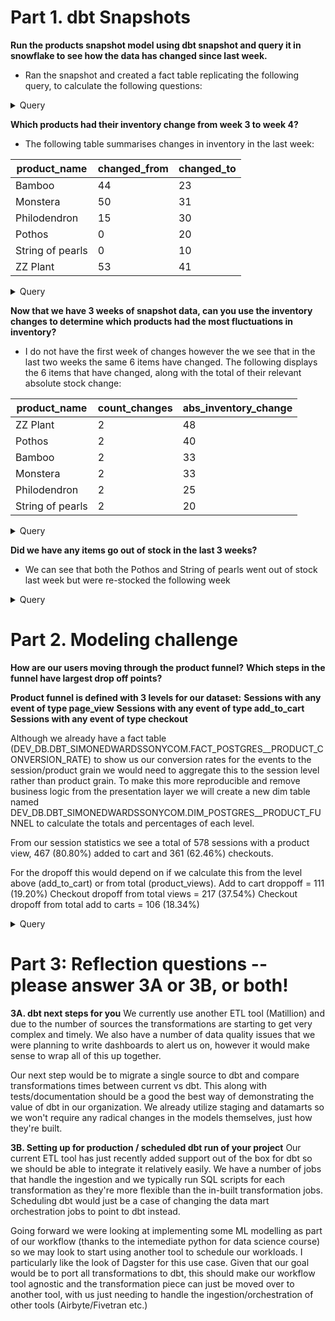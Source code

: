 # Part 1. dbt Snapshots

**Run the products snapshot model using dbt snapshot and query it in snowflake to see how the data has changed since last week.**
+ Ran the snapshot and created a fact table replicating the following query, to calculate the following questions:

<details>
<summary>Query</summary>

		SELECT
		  SS1.dbt_valid_to AS change_date,
		  SS1.product_id AS product_id,
		  SS1.name AS product_name,
		  SS1.inventory AS changed_from,
		  SS2.inventory AS changed_to
		FROM DEV_DB.DBT_SIMONEDWARDSSONYCOM.PRODUCTS_SNAPSHOT SS1
		JOIN DEV_DB.DBT_SIMONEDWARDSSONYCOM.PRODUCTS_SNAPSHOT SS2 ON SS1.product_id = SS2.product_id AND SS1.dbt_valid_to = SS2.dbt_valid_from
		
</details>

**Which products had their inventory change from week 3 to week 4?**
+ The following table summarises changes in inventory in the last week:

| product_name | changed_from | changed_to | 
| ------------ | ------------ | ---------- |
| Bamboo | 44 | 23 |
| Monstera | 50 | 31 |
| Philodendron | 15 | 30 |
| Pothos | 0 | 20 |
| String of pearls | 0 | 10 |
| ZZ Plant| 53| 41 |

<details>
<summary>Query</summary>

		SELECT product_name, changed_from, changed_to
		FROM DBT_SIMONEDWARDSSONYCOM.fact_postgres__product_inventory_changelog
		WHERE change_date > DATEADD(day, -DATE_PART(dow, CURRENT_DATE()), CURRENT_DATE())
		ORDER BY product_name
		
</details>

**Now that we have 3 weeks of snapshot data, can you use the inventory changes to determine which products had the most fluctuations in inventory?**
+ I do not have the first week of changes however the we see that in the last two weeks the same 6 items have changed. The following displays the 6 items that have changed, along with the total of their relevant absolute stock change:

| product_name | count_changes | abs_inventory_change | 
| ------------ | ------------- | -------------------- |
| ZZ Plant | 2 | 48 |
| Pothos | 2 | 40 |
| Bamboo | 2 | 33 |
| Monstera | 2 | 33 |
| Philodendron | 2 | 25 |
| String of pearls| 2 | 20 |

<details>
<summary>Query</summary>

		SELECT
		product_name,
		COUNT(*) AS count_changes,
		SUM(ABS(changed_from - changed_to)) AS sum_inventory_change
		FROM DBT_SIMONEDWARDSSONYCOM.fact_postgres__product_inventory_changelog
		GROUP BY 1
		ORDER BY 3 DESC
		
</details>

**Did we have any items go out of stock in the last 3 weeks?**
+ We can see that both the Pothos and String of pearls went out of stock last week but were re-stocked the following week

<details>
<summary>Query</summary>

		SELECT product_name 
		FROM DBT_SIMONEDWARDSSONYCOM.fact_postgres__product_inventory_changelog
		WHERE changed_to = 0
		
</details>

# Part 2. Modeling challenge
**How are our users moving through the product funnel?**
**Which steps in the funnel have largest drop off points?**

**Product funnel is defined with 3 levels for our dataset:**
**Sessions with any event of type page_view**
**Sessions with any event of type add_to_cart**
**Sessions with any event of type checkout**

Although we already have a fact table (DEV_DB.DBT_SIMONEDWARDSSONYCOM.FACT_POSTGRES__PRODUCT_CONVERSION_RATE) to show us our conversion rates for the events to the session/product grain we would need to aggregate this to the session level rather than product grain. To make this more reproducible and remove business logic from the presentation layer we will create a new dim table named DEV_DB.DBT_SIMONEDWARDSSONYCOM.DIM_POSTGRES__PRODUCT_FUNNEL to calculate the totals and percentages of each level.

From our session statistics we see a total of 578 sessions with a product view, 467 (80.80%) added to cart and 361 (62.46%) checkouts.

For the dropoff this would depend on if we calculate this from the level above (add_to_cart) or from total (product_views).
Add to cart droppoff = 111 (19.20%)
Checkout dropoff from total views = 217 (37.54%)
Checkout dropoff from total add to carts = 106 (18.34%)

<details>
<summary>Query</summary>

		SELECT * 
		FROM DEV_DB.DBT_SIMONEDWARDSSONYCOM.DIM_POSTGRES__PRODUCT_FUNNEL

		/*
		WITH session_agg AS
		(
		SELECT
			SESSION_ID,
			SUM(CASE WHEN ADD_TO_CART_DATE IS NOT NULL THEN 1 ELSE 0 END) AS ADDED_TO_CART,
			SUM(CASE WHEN CHECKOUT_DATE IS NOT NULL THEN 1 ELSE 0 END) AS CHECKOUTS
		FROM DEV_DB.DBT_SIMONEDWARDSSONYCOM.FACT_POSTGRES__PRODUCT_VIEWS
		GROUP BY 1
		)

		SELECT
		COUNT(*) product_views_total,
		SUM(CASE WHEN ADDED_TO_CART > 0 THEN 1 ELSE 0 END) AS added_to_cart_total,
		SUM(CASE WHEN CHECKOUTS > 0 THEN 1 ELSE 0 END) AS checkouts_total,
		ROUND(DIV0(added_to_cart_total, product_views_total), 4) AS added_to_cart_pct,
		ROUND(DIV0(checkouts_total, product_views_total), 4) AS checkouts_pct,
		product_views_total - added_to_cart_total AS added_to_cart_dropoff_total,
		product_views_total - checkouts_total AS checkouts_dropoff_total,
		ROUND(1 - added_to_cart_pct, 4) AS added_to_cart_dropoff_pct,
		ROUND(1 - checkouts_pct, 4) AS checkouts_dropoff_pct,
		added_to_cart_total - checkouts_total AS checkouts_dropoff_total_fromcart,
		ROUND(added_to_cart_pct - checkouts_pct, 4) AS checkouts_dropoff_pct_fromcart
		FROM session_agg
		*/
		
</details>

# Part 3: Reflection questions -- please answer 3A or 3B, or both!
**3A. dbt next steps for you**
We currently use another ETL tool (Matillion) and due to the number of sources the transformations are starting to get very complex and timely. We also have a number of data quality issues that we were planning to write dashboards to alert us on, however it would make sense to wrap all of this up together. 

Our next step would be to migrate a single source to dbt and compare transformations times between current vs dbt. This along with tests/documentation should be a good the best way of demonstrating the value of dbt in our organization. We already utilize staging and datamarts so we won't require any radical changes in the models themselves, just how they're built.

**3B. Setting up for production / scheduled dbt run of your project**
Our current ETL tool has just recently added support out of the box for dbt so we should be able to integrate it relatively easily. We have a number of jobs that handle the ingestion and we typically run SQL scripts for each transformation as they're more flexible than the in-built transformation jobs. Scheduling dbt would just be a case of changing the data mart orchestration jobs to point to dbt instead.

Going forward we were looking at implementing some ML modelling as part of our workflow (thanks to the intemediate python for data science course) so we may look to start using another tool to schedule our workloads. I particularly like the look of Dagster for this use case. Given that our goal would be to port all transformations to dbt, this should make our workflow tool agnostic and the transformation piece can just be moved over to another tool, with us just needing to handle the ingestion/orchestration of other tools (Airbyte/Fivetran etc.)